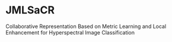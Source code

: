 # JMLSaCR
Collaborative Representation Based on Metric Learning and Local Enhancement for Hyperspectral Image Classification
